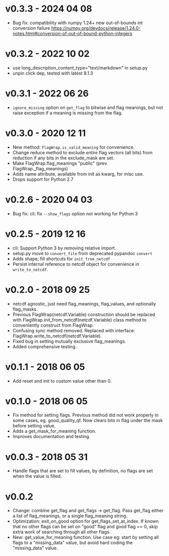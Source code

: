 # v0.3.3 - 2024 04 08

- Bug fix: compatibility with numpy 1.24+ new out-of-bounds int conversion failure 
  https://numpy.org/devdocs/release/1.24.0-notes.html#conversion-of-out-of-bound-python-integers

# v0.3.2 - 2022 10 02

- use long_description_content_type="text/markdown" in setup.py
- unpin click dep, tested with latest 8.1.3

# v0.3.1 - 2022 06 26

- `ignore_missing` option on `get_flag` to bitwise and flag meanings, but not raise exception if a
  meaning is missing from the flag.

# v0.3.0 - 2020 12 11
 - New method: `FlagWrap.is_valid_meaning` for convenience.
 - Change reduce method to exclude _entire_ flag vectors (all bits) from reduction if any bits in
   the exclude_mask are set.
 - Make FlagWrap.flag_meanings "public" (prev. FlagWrap._flag_meanings)
 - Adds name attribute, available from init as kwarg, for misc use.
 - Drops support for Python 2.7

# v0.2.6 - 2020 04 03
 - Bug fix: cli: fix `--show_flags` option not working for Python 3

# v0.2.5 - 2019 12 16
 - cli: Support Python 3 by removing relative import.
 - setup.py move to `convert_file` from deprecated pypandoc `convert`
 - Adds shape, fill shortcuts for `init_from_netcdf`
 - Persist internal reference to netcdf object for convenience in `write_to_netcdf`.

# v0.2.0 - 2018 09 25
 - netcdf agnostic, just need flag_meanings, flag_values, and optionally
flag_masks.
 - Previous FlagWrap(netcdf.Variable) construction should be replaced with
FlagWrap.init_from_netcdf(netcdf.Variable) class method to conveniently
construct from FlagWrap.
 - Confusing sync method removed. Replaced with interface:
FlagWrap.write_to_netcdf(netcdf.Variable).
 - Fixed bug in setting mutually exclusive flag_meanings.
 - Added comprehensive testing.

# v0.1.1 - 2018 06 05
 - Add reset and init to custom value other than 0.

# v0.1.0 - 2018 06 05
 - Fix method for setting flags. Previous method did not
    work properly in some cases, eg. good_quality_qf. Now
    clears bits in flag under the mask before setting value.
 - Adds a get_mask_for_meaning function.
 - Improves documentation and testing.

# v0.0.3 - 2018 05 31
 - Handle flags that are set to fill values, by definition, no flags are
    set when the value is filled.

# v0.0.2

 - Change: combine get_flag and get_flags -> get_flag. Pass get_flag
    either a list of flag_meanings, or a single flag_meaning string.
 - Optimization: exit_on_good option for get_flags_set_at_index. If known
    that no other flags can be set on "good" flag and good flag == 0, skip
    extra work of searching through all other flags.
 - New: get_value_for_meaning function. Use case eg: start by setting all 
    flags to a "missing_data" value, but avoid hard coding the "missing_data"
    value.
